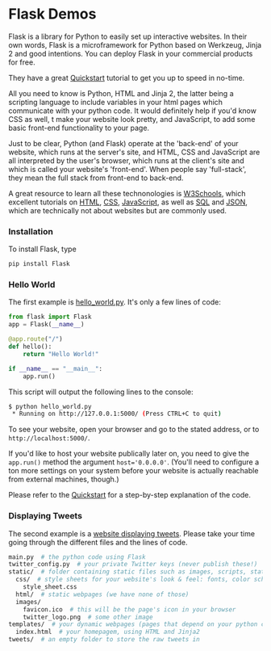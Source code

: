 # Flask Demos

Flask is a library for Python to easily set up interactive websites. In their own words, Flask is a microframework for Python based on Werkzeug, Jinja 2 and good intentions. You can deploy Flask in your commercial products for free.

They have a great [Quickstart](http://flask.pocoo.org/docs/0.10/quickstart/#quickstart) tutorial to get you up to speed in no-time.

All you need to know is Python, HTML and Jinja 2, the latter being a scripting language to include variables in your html pages which communicate with your python code. It would definitely help if you'd know CSS as well, t make your website look pretty, and JavaScript, to add some basic front-end functionality to your page.

Just to be clear, Python (and Flask) operate at the 'back-end' of your website, which runs at the server's site, and HTML, CSS and JavaScript are all interpreted by the user's browser, which runs at the client's site and which is called your website's 'front-end'. When people say 'full-stack', they mean the full stack from front-end to back-end.

A great resource to learn all these technonologies is [W3Schools](http://www.w3schools.com/), which excellent tutorials on [HTML](http://www.w3schools.com/html/), [CSS](http://www.w3schools.com/css/),
[JavaScript](http://www.w3schools.com/js/), as well as [SQL](http://www.w3schools.com/sql) and [JSON](http://www.w3schools.com/json), which are technically not about websites but are commonly used.


### Installation

To install Flask, type

```sh
pip install Flask
```


### Hello World

The first example is [hello_world.py](./01_hello_world/hello_world.py). It's only a few lines of code:

```python
from flask import Flask
app = Flask(__name__)

@app.route("/")
def hello():
    return "Hello World!"

if __name__ == "__main__":
    app.run()
```

This script will output the following lines to the console:

```sh
$ python hello_world.py
 * Running on http://127.0.0.1:5000/ (Press CTRL+C to quit)
```

To see your website, open your browser and go to the stated address, or to `http://localhost:5000/`.

If you'd like to host your website publically later on, you need to give the `app.run()` method the argument `host='0.0.0.0'`. (You'll need to configure a ton more settings on your system before your website is actually reachable from external machines, though.)

Please refer to the [Quickstart](http://flask.pocoo.org/docs/0.10/quickstart/#quickstart) for a step-by-step explanation of the code.


### Displaying Tweets

The second example is a [website displaying tweets](./02_twitter/main.py). Please take your time going through the different files and the lines of code.

```sh
main.py  # the python code using Flask
twitter_config.py  # your private Twitter keys (never publish these!)
static/  # folder containing static files such as images, scripts, static html webpages, etc.
  css/  # style sheets for your website's look & feel: fonts, color schemes, layout, etc.
    style_sheet.css
  html/  # static webpages (we have none of those)
  images/
    favicon.ico  # this will be the page's icon in your browser
    twitter_logo.png  # some other image
templates/  # your dynamic webpages (pages that depend on your python code)
  index.html  # your homepagem, using HTML and Jinja2
tweets/  # an empty folder to store the raw tweets in
```




